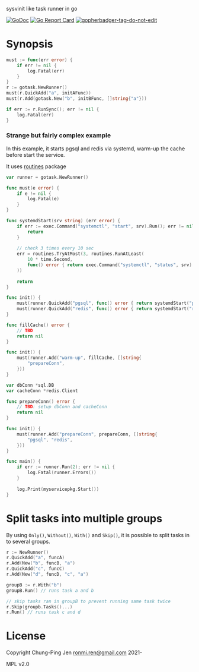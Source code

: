 sysvinit like task runner in go

[![GoDoc](https://godoc.org/github.com/raohwork/gotask?status.svg)](https://godoc.org/github.com/raohwork/gotask)
[![Go Report Card](https://goreportcard.com/badge/github.com/raohwork/gotask)](https://goreportcard.com/report/github.com/raohwork/gotask)
<a href='https://github.com/jpoles1/gopherbadger' target='_blank'>![gopherbadger-tag-do-not-edit](https://img.shields.io/badge/Go%20Coverage-97%25-brightgreen.svg?longCache=true&style=flat)</a>

# Synopsis

```go
must := func(err error) {
    if err != nil {
        log.Fatal(err)
    }
}
r := gotask.NewRunner()
must(r.QuickAdd("a", initAFunc))
must(r.Add(gotask.New("b", initBFunc, []string{"a"}))

if err := r.RunSync(); err != nil {
    log.Fatal(err)
}
```

### Strange but fairly complex example

In this example, it starts pgsql and redis via systemd, warm-up the cache before start the service.

It uses [routines](https://github.com/raohwork/routines) package

```go
var runner = gotask.NewRunner()

func must(e error) {
    if e != nil {
        log.Fatal(e)
    }
}

func systemdStart(srv string) (err error) {
    if err := exec.Command("systemctl", "start", srv).Run(); err != nil {
        return
    }
    
    // check 3 times every 10 sec
    err = routines.TryAtMost(3, routines.RunAtLeast(
        10 * time.Second, 
        func() error { return exec.Command("systemctl", "status", srv).Run() },
    ))
        
    return
}

func init() {
    must(runner.QuickAdd("pgsql", func() error { return systemdStart("postgresql") }))
    must(runner.QuickAdd("redis", func() error { return systemdStart("redis") }))
}

func fillCache() error {
    // TBD
    return nil
}

func init() {
    must(runner.Add("warm-up", fillCache, []string{
        "prepareConn",
    }))
}

var dbConn *sql.DB
var cacheConn *redis.Client

func prepareConn() error {
    // TBD: setup dbConn and cacheConn
    return nil
}

func init() {
    must(runner.Add("prepareConn", prepareConn, []string{
        "pgsql", "redis",
    }))
}

func main() {
    if err := runner.Run(2); err != nil {
        log.Fatal(runner.Errors())
    }
    
    log.Print(myservicepkg.Start())
}
```

# Split tasks into multiple groups

By using `Only()`, `Without()`, `With()` and `Skip()`, it is possible to split tasks in to several groups.

```go
r := NewRunner()
r.QuickAdd("a", funcA)
r.Add(New("b", funcB, "a")
r.QuickAdd("c", funcC)
r.Add(New("d", funcD, "c", "a")

groupB := r.With("b")
groupB.Run() // runs task a and b

// skip tasks ran in groupB to prevent running same task twice 
r.Skip(groupb.Tasks()...)
r.Run() // runs task c and d
```

# License

Copyright Chung-Ping Jen <ronmi.ren@gmail.com> 2021-

MPL v2.0
